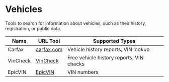 # Vehicles

Tools to search for information about vehicles, such as their history, registration, or public data.

| Name             | URL Tool                                        | Supported Types                           |
|------------------|-------------------------------------------------|-------------------------------------------|
| Carfax        | [carfax.com](https://www.carfax.com) | Vehicle history reports, VIN lookup     |
| VinCheck         | [VinCheck](https://www.deepl.com/pro)         | Free vehicle history reports, VIN checks     |
| EpicVIN      | [EpicVIN](https://epicvin.com) | VIN numbers    |
